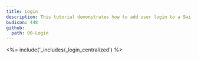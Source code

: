 ```yaml
---
title: Login
description: This tutorial demonstrates how to add user login to a Swift application using Auth0.
budicon: 448
github:
  path: 00-Login
---
```


<%= include('_includes/_login_centralized') %>